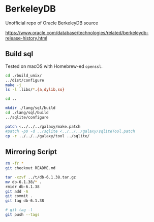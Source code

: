 # BerkeleyDB
 Unofficial repo of Oracle BerkeleyDB source

<https://www.oracle.com/database/technologies/related/berkeleydb-release-history.html>

## Build sql

Tested on macOS with Homebrew-ed `openssl`.

```bash
cd ./build_unix/
../dist/configure
make -j
ls -l .libs/*.{a,dylib,so}

cd ..

mkdir ./lang/sql/build
cd ./lang/sql/build
../sqlite/configure

patch <../../../galaxy/make.patch
#patch -p0 -d ../sqlite <../../../galaxy/sqliteTool.patch
cp -r ../../../galaxy/tool ../sqlite/
```

## Mirroring Script

```bash
rm -fr *
git checkout README.md

tar -xzvf ../t/db-6.1.38.tar.gz
mv db-6.1.38/* .
rmidr db-6.1.38
git add -A
git commit .
git tag db-6.1.38

# git tag -l
git push --tags
```
